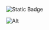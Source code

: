
![Static Badge](https://img.shields.io/badge/%E7%BC%96%E7%A8%8B%E7%AC%94%E8%AE%B0-green)

![Alt](https://repobeats.axiom.co/api/embed/595f9849e48bbe3d474acbf95db4dbb98826d58a.svg "Repobeats analytics image")
